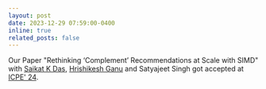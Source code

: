 ```yaml
---
layout: post
date: 2023-12-29 07:59:00-0400
inline: true
related_posts: false
---
```


Our Paper "Rethinking ‘Complement’ Recommendations at Scale with SIMD" with [Saikat K Das](https://www.linkedin.com/in/saikat-kumar-das-723979117/), [Hrishikesh Ganu](https://www.linkedin.com/in/hrishikesh-ganu-7735a75/) and Satyajeet Singh got accepted at [ICPE' 24](https://icpe2024.spec.org/).